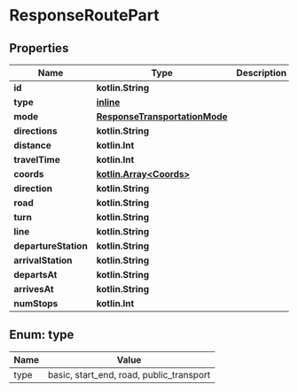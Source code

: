 
# ResponseRoutePart

## Properties
Name | Type | Description | Notes
------------ | ------------- | ------------- | -------------
**id** | **kotlin.String** |  | 
**type** | [**inline**](#TypeEnum) |  | 
**mode** | [**ResponseTransportationMode**](ResponseTransportationMode.md) |  | 
**directions** | **kotlin.String** |  | 
**distance** | **kotlin.Int** |  | 
**travelTime** | **kotlin.Int** |  | 
**coords** | [**kotlin.Array&lt;Coords&gt;**](Coords.md) |  | 
**direction** | **kotlin.String** |  |  [optional]
**road** | **kotlin.String** |  |  [optional]
**turn** | **kotlin.String** |  |  [optional]
**line** | **kotlin.String** |  |  [optional]
**departureStation** | **kotlin.String** |  |  [optional]
**arrivalStation** | **kotlin.String** |  |  [optional]
**departsAt** | **kotlin.String** |  |  [optional]
**arrivesAt** | **kotlin.String** |  |  [optional]
**numStops** | **kotlin.Int** |  |  [optional]


<a name="TypeEnum"></a>
## Enum: type
Name | Value
---- | -----
type | basic, start_end, road, public_transport



